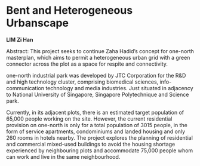 # Bent and Heterogeneous Urbanscape

**LIM Zi Han**

Abstract: This project seeks to continue Zaha Hadid’s concept for one-north masterplan, which aims to permit a heterogeneous urban grid with a green connector across the plot as a space for respite and connectivity. 



one-north industrial park was developed by JTC Corporation for the R&D and high technology cluster, comprising biomedical sciences, info-communication technology and media industries. Just situated in adjacency to National University of Singapore, Singapore Polytechnique and Science park.

Currently, in its adjacent plots, there is an estimated target population of 65,000 people working on the site. However, the current residential provision on one-north is only for a total population of 3015 people, in the form of service apartments, condominiums and landed housing and only 260 rooms in hotels nearby. The project explores the planning of residential and commercial mixed-used buildings to avoid the housing shortage experienced by neighbouring plots and accommodate 75,000 people whom can work and live in the same neighbourhood.
